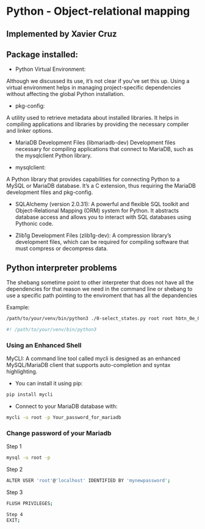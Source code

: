 # Python - Object-relational mapping

## Implemented by Xavier Cruz

## Package installed:

- Python Virtual Environment:

Although we discussed its use, it’s not clear if you've set this up. Using a virtual environment helps in managing project-specific dependencies without affecting the global Python installation.

- pkg-config:

A utility used to retrieve metadata about installed libraries. It helps in compiling applications and libraries by providing the necessary compiler and linker options.
- MariaDB Development Files (libmariadb-dev)
Development files necessary for compiling applications that connect to MariaDB, such as the mysqlclient Python library.

- mysqlclient:

A Python library that provides capabilities for connecting Python to a MySQL or MariaDB database. It’s a C extension, thus requiring the MariaDB development files and pkg-config.

- SQLAlchemy (version 2.0.31):
A powerful and flexible SQL toolkit and Object-Relational Mapping (ORM) system for Python. It abstracts database access and allows you to interact with SQL databases using Pythonic code.


- Zlib1g Development Files (zlib1g-dev): 
A compression library’s development files, which can be required for compiling software that must compress or decompress data.

## Python interpreter problems

The shebang sometime point to other interpreter
that does not have all the dependencies for that reason we need in the command line or shebang to use a specific path pointing to the enviroment that has all the depandencies

Example:

```bash
/path/to/your/venv/bin/python3 ./0-select_states.py root root hbtn_0e_0_usa
```
```bash
#! /path/to/your/venv/bin/python3
```

### Using an Enhanced Shell

MyCLI: A command line tool called mycli is designed as an enhanced MySQL/MariaDB client that supports auto-completion and syntax highlighting. 

- You can install it using pip:
```bash
pip install mycli
```
- Connect to your MariaDB database with:
```bash
mycli -u root -p Your_password_for_mariadb
```

### Change password of your Mariadb

Step 1
```bash
mysql -u root -p
```
Step 2
```bash
ALTER USER 'root'@'localhost' IDENTIFIED BY 'mynewpassword';
```
Step 3
```bash
FLUSH PRIVILEGES;

Step 4
EXIT;
```
